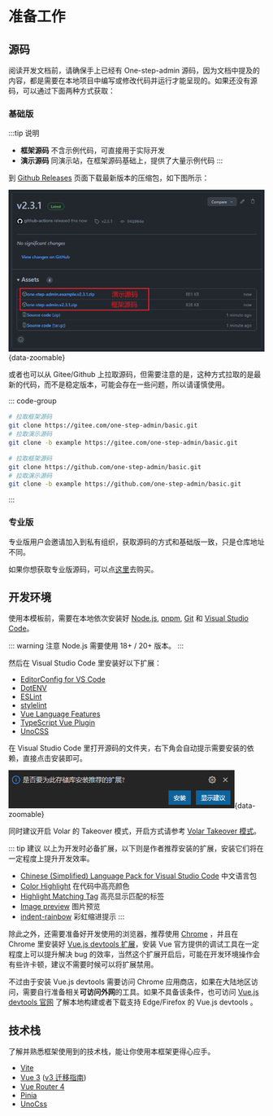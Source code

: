# 准备工作

## 源码

阅读开发文档前，请确保手上已经有 One-step-admin 源码，因为文档中提及的内容，都是需要在本地项目中编写或修改代码并运行才能呈现的。如果还没有源码，可以通过下面两种方式获取：

### 基础版

:::tip 说明
- **框架源码** 不含示例代码，可直接用于实际开发
- **演示源码** 同演示站，在框架源码基础上，提供了大量示例代码
:::

到 [Github Releases](https://github.com/one-step-admin/basic/releases) 页面下载最新版本的压缩包，如下图所示：

![](/download.png){data-zoomable}

或者也可以从 Gitee/Github 上拉取源码，但需要注意的是，这种方式拉取的是最新的代码，而不是稳定版本，可能会存在一些问题，所以请谨慎使用。

::: code-group

```sh [从 Gitee 拉取]
# 拉取框架源码
git clone https://gitee.com/one-step-admin/basic.git
# 拉取演示源码
git clone -b example https://gitee.com/one-step-admin/basic.git
```

```sh [从 Github 拉取]
# 拉取框架源码
git clone https://github.com/one-step-admin/basic.git
# 拉取演示源码
git clone -b example https://github.com/one-step-admin/basic.git
```

:::

### 专业版

专业版用户会邀请加入到私有组织，获取源码的方式和基础版一致，只是仓库地址不同。

如果你想获取专业版源码，可以点[这里](../buy)去购买。

## 开发环境

使用本模板前，需要在本地依次安装好 [Node.js](https://nodejs.org/), [pnpm](https://pnpm.io/zh/), [Git](https://git-scm.com/) 和 [Visual Studio Code](https://code.visualstudio.com/)。

::: warning 注意
Node.js 需要使用 18+ / 20+ 版本。
:::

然后在 Visual Studio Code 里安装好以下扩展：

- [EditorConfig for VS Code](https://marketplace.visualstudio.com/items?itemName=EditorConfig.EditorConfig)
- [DotENV](https://marketplace.visualstudio.com/items?itemName=mikestead.dotenv)
- [ESLint](https://marketplace.visualstudio.com/items?itemName=dbaeumer.vscode-eslint)
- [stylelint](https://marketplace.visualstudio.com/items?itemName=stylelint.vscode-stylelint)
- [Vue Language Features](https://marketplace.visualstudio.com/items?itemName=Vue.volar)
- [TypeScript Vue Plugin](https://marketplace.visualstudio.com/items?itemName=Vue.vscode-typescript-vue-plugin)
- [UnoCSS](https://marketplace.visualstudio.com/items?itemName=antfu.unocss)

在 Visual Studio Code 里打开源码的文件夹，右下角会自动提示需要安装的依赖，直接点击安装即可。

![](/vscode.png){data-zoomable}

同时建议开启 Volar 的 Takeover 模式，开启方式请参考 [Volar Takeover 模式](https://cn.vuejs.org/guide/typescript/overview.html#volar-takeover-mode)。

::: tip 建议
以上为开发时必备扩展，以下则是作者推荐安装的扩展，安装它们将在一定程度上提升开发效率。

- [Chinese (Simplified) Language Pack for Visual Studio Code](https://marketplace.visualstudio.com/items?itemName=MS-CEINTL.vscode-language-pack-zh-hans) 中文语言包
- [Color Highlight](https://marketplace.visualstudio.com/items?itemName=naumovs.color-highlight) 在代码中高亮颜色
- [Highlight Matching Tag](https://marketplace.visualstudio.com/items?itemName=vincaslt.highlight-matching-tag) 高亮显示匹配的标签
- [Image preview](https://marketplace.visualstudio.com/items?itemName=kisstkondoros.vscode-gutter-preview) 图片预览
- [indent-rainbow](https://marketplace.visualstudio.com/items?itemName=oderwat.indent-rainbow) 彩虹缩进提示
:::

除此之外，还需要准备好开发使用的浏览器，推荐使用 [Chrome](https://www.google.cn/chrome/) ，并且在 Chrome 里安装好 [Vue.js devtools 扩展](https://chrome.google.com/webstore/detail/vuejs-devtools/nhdogjmejiglipccpnnnanhbledajbpd)，安装 Vue 官方提供的调试工具在一定程度上可以提升解决 bug 的效率，当然这个扩展开启后，可能在开发环境操作会有些许卡顿，建议不需要时候可以将扩展禁用。

不过由于安装 Vue.js devtools 需要访问 Chrome 应用商店，如果在大陆地区访问，需要自行准备相关**可访问外网**的工具。如果不具备该条件，也可访问 [Vue.js devtools 官网](https://devtools.vuejs.org/) 了解本地构建或者下载支持 Edge/Firefox 的 Vue.js devtools 。

## 技术栈

了解并熟悉框架使用到的技术栈，能让你使用本框架更得心应手。

- [Vite](https://cn.vitejs.dev/)
- [Vue 3](https://cn.vuejs.org/) ([v3 迁移指南](https://v3-migration.vuejs.org/))
- [Vue Router 4](https://router.vuejs.org/zh/)
- [Pinia](https://pinia.vuejs.org/zh/)
- [UnoCss](https://unocss.dev/)
